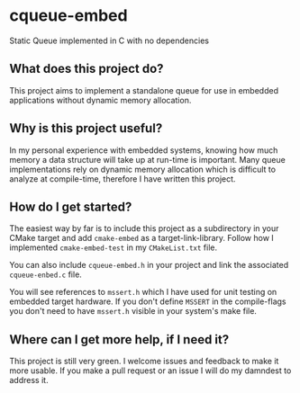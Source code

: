 # cqueue-embed
 Static Queue implemented in C with no dependencies

## What does this project do?

This project aims to implement a standalone queue for use in embedded applications without dynamic memory allocation.

## Why is this project useful?

In my personal experience with embedded systems, knowing how much memory a data structure will take up at run-time is important. Many queue implementations rely on dynamic memory allocation which is difficult to analyze at compile-time, therefore I have written this project.

## How do I get started?

The easiest way by far is to include this project as a subdirectory in your CMake target and add ``` cmake-embed ``` as a target-link-library. Follow how I implemented ``` cmake-embed-test ``` in my ```CMakeList.txt``` file.

You can also include ``` cqueue-embed.h ``` in your project and link the associated ``` cqueue-enbed.c ``` file.

You will see references to ``` mssert.h ``` which I have used for unit testing on embedded target hardware. If you don't define ``` MSSERT ``` in the compile-flags you don't need to have ``` mssert.h ``` visible in your system's make file. 

## Where can I get more help, if I need it?

This project is still very green. I welcome issues and feedback to make it more usable. If you make a pull request or an issue I will do my damndest to address it.